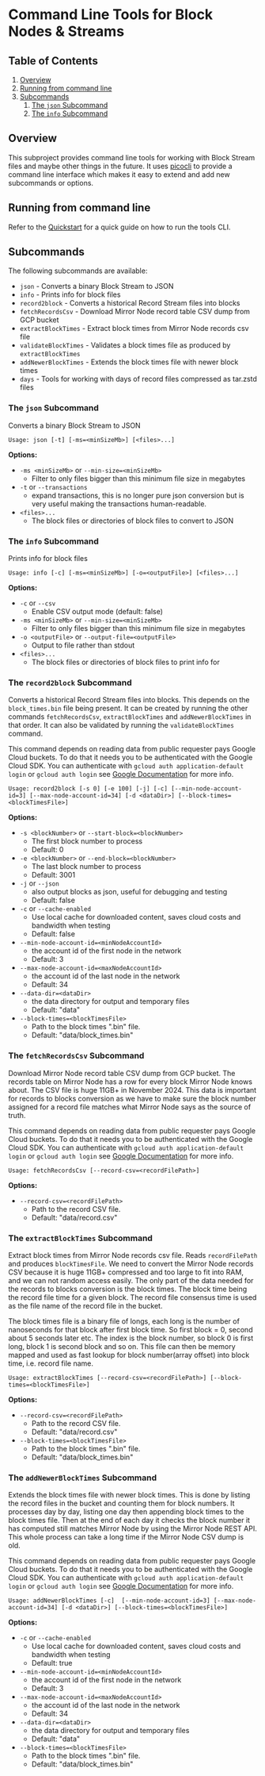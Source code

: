 # Command Line Tools for Block Nodes & Streams

## Table of Contents

1. [Overview](#overview)
2. [Running from command line](#running-from-command-line)
3. [Subcommands](#subcommands)
   1. [The `json` Subcommand](#the-json-subcommand)
   2. [The `info` Subcommand](#the-info-subcommand)

## Overview

This subproject provides command line tools for working with Block Stream files and maybe other things in the future. It
uses [picocli](https://picocli.info) to provide a command line interface which makes it easy to extend and add new
subcommands or options.

## Running from command line

Refer to the [Quickstart](../../docs/tools/quickstart.md) for a quick guide on how to run the tools CLI.

## Subcommands

The following subcommands are available:
- `json` - Converts a binary Block Stream to JSON
- `info` - Prints info for block files
- `record2block` - Converts a historical Record Stream files into blocks
- `fetchRecordsCsv` - Download Mirror Node record table CSV dump from GCP bucket
- `extractBlockTimes` - Extract block times from Mirror Node records csv file
- `validateBlockTimes` - Validates a block times file as produced by `extractBlockTimes`
- `addNewerBlockTimes` - Extends the block times file with newer block times
- `days` - Tools for working with days of record files compressed as tar.zstd files

### The `json` Subcommand

Converts a binary Block Stream to JSON

`Usage: json [-t] [-ms=<minSizeMb>] [<files>...]`

**Options:**

- `-ms <minSizeMb>` or `--min-size=<minSizeMb>`
  - Filter to only files bigger than this minimum file size in megabytes
- `-t` or `--transactions`
  - expand transactions, this is no longer pure json conversion but is very useful making the
    transactions human-readable.
- `<files>...`
  - The block files or directories of block files to convert to JSON

### The `info` Subcommand

Prints info for block files

`Usage: info [-c] [-ms=<minSizeMb>] [-o=<outputFile>] [<files>...]`

**Options:**

- `-c` or `--csv`
  - Enable CSV output mode (default: false)
- `-ms <minSizeMb>` or `--min-size=<minSizeMb>`
  - Filter to only files bigger than this minimum file size in megabytes
- `-o <outputFile>` or `--output-file=<outputFile>`
  - Output to file rather than stdout
- `<files>...`
  - The block files or directories of block files to print info for

### The `record2block` Subcommand

Converts a historical Record Stream files into blocks. This depends on the `block_times.bin` file being present. It can
be created by running the other commands `fetchRecordsCsv`, `extractBlockTimes` and `addNewerBlockTimes` in that order.
It can also be validated by running the `validateBlockTimes` command.

This command depends on reading data from public requester pays Google Cloud buckets. To do that it needs you to be
authenticated with the Google Cloud SDK. You can authenticate with `gcloud auth application-default login` or
`gcloud auth login` see [Google Documentation](https://cloud.google.com/storage/docs/reference/libraries#authentication)
for more info.

`Usage: record2block [-s 0] [-e 100] [-j] [-c] [--min-node-account-id=3] [--max-node-account-id=34] [-d <dataDir>] [--block-times=<blockTimesFile>]`

**Options:**

- `-s <blockNumber>` or `--start-block=<blockNumber>`
  - The first block number to process
  - Default: 0
- `-e <blockNumber>` or `--end-block=<blockNumber>`
  - The last block number to process
  - Default: 3001
- `-j` or `--json`
  - also output blocks as json, useful for debugging and testing
  - Default: false
- `-c` or `--cache-enabled`
  - Use local cache for downloaded content, saves cloud costs and bandwidth when testing
  - Default: false
- `--min-node-account-id=<minNodeAccountId>`
  - the account id of the first node in the network
  - Default: 3
- `--max-node-account-id=<maxNodeAccountId>`
  - the account id of the last node in the network
  - Default: 34
- `--data-dir=<dataDir>`
  - the data directory for output and temporary files
  - Default: "data"
- `--block-times=<blockTimesFile>`
  - Path to the block times ".bin" file.
  - Default: "data/block_times.bin"

### The `fetchRecordsCsv` Subcommand

Download Mirror Node record table CSV dump from GCP bucket. The records table on Mirror Node has a row for every block
Mirror Node knows about. The CSV file is huge 11GB+ in November 2024. This data is important for records to blocks
conversion as we have to make sure the block number assigned for a record file matches what Mirror Node says as the
source of truth.

This command depends on reading data from public requester pays Google Cloud buckets. To do that it needs you to be
authenticated with the Google Cloud SDK. You can authenticate with `gcloud auth application-default login` or
`gcloud auth login` see [Google Documentation](https://cloud.google.com/storage/docs/reference/libraries#authentication)
for more info.

`Usage: fetchRecordsCsv [--record-csv=<recordFilePath>]`

**Options:**

- `--record-csv=<recordFilePath>`
  - Path to the record CSV file.
  - Default: "data/record.csv"

### The `extractBlockTimes` Subcommand

Extract block times from Mirror Node records csv file. Reads `recordFilePath` and produces `blockTimesFile`. We need to
convert the Mirror Node records CSV because it is huge 11GB+ compressed and too large to fit into RAM, and we can not
random access easily. The only part of the data needed for the records to blocks conversion is the block times. The
block time being the record file time for a given block. The record file consensus time is used as the file name of the
record file in the bucket.

The block times file is a binary file of longs, each long is the number of nanoseconds for that block after first block
time. So first block = 0, second about 5 seconds later etc. The index is the block number, so block 0 is first long,
block 1 is second block and so on. This file can then be memory mapped and used as fast lookup for block
number(array offset) into block time, i.e. record file name.

`Usage: extractBlockTimes [--record-csv=<recordFilePath>] [--block-times=<blockTimesFile>]`

**Options:**

- `--record-csv=<recordFilePath>`
  - Path to the record CSV file.
  - Default: "data/record.csv"
- `--block-times=<blockTimesFile>`
  - Path to the block times ".bin" file.
  - Default: "data/block_times.bin"

### The `addNewerBlockTimes` Subcommand

Extends the block times file with newer block times. This is done by listing the record files in the bucket and
counting them for block numbers. It processes day by day, listing one day then appending block times to the block times
file. Then at the end of each day it checks the block number it has computed still matches Mirror Node by using the
Mirror Node REST API. This whole process can take a long time if the Mirror Node CSV dump is old.

This command depends on reading data from public requester pays Google Cloud buckets. To do that it needs you to be
authenticated with the Google Cloud SDK. You can authenticate with `gcloud auth application-default login` or
`gcloud auth login` see [Google Documentation](https://cloud.google.com/storage/docs/reference/libraries#authentication)
for more info.

`Usage: addNewerBlockTimes [-c]  [--min-node-account-id=3] [--max-node-account-id=34] [-d <dataDir>] [--block-times=<blockTimesFile>]`

**Options:**

- `-c` or `--cache-enabled`
  - Use local cache for downloaded content, saves cloud costs and bandwidth when testing
  - Default: true
- `--min-node-account-id=<minNodeAccountId>`
  - the account id of the first node in the network
  - Default: 3
- `--max-node-account-id=<maxNodeAccountId>`
  - the account id of the last node in the network
  - Default: 34
- `--data-dir=<dataDir>`
  - the data directory for output and temporary files
  - Default: "data"
- `--block-times=<blockTimesFile>`
  - Path to the block times ".bin" file.
  - Default: "data/block_times.bin"
